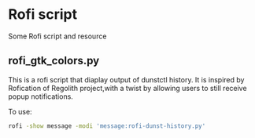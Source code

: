 # Rofi script
Some Rofi script and resource

## rofi_gtk_colors.py
This is a rofi script that diaplay output of dunstctl history.
It is inspired by Rofication of Regolith project,with a twist by allowing users to still receive popup notifications. 

To use:

```bash
rofi -show message -modi 'message:rofi-dunst-history.py'
```



